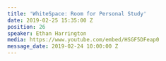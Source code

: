 ```yaml
---
title: 'WhiteSpace: Room for Personal Study'
date: 2019-02-25 15:35:00 Z
position: 26
speaker: Ethan Harrington
media: https://www.youtube.com/embed/HSGF5DFeap0
message_date: 2019-02-24 10:00:00 Z
---
```


